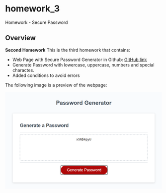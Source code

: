 # homework_3 
Homework - Secure Password
## Overview

**Second Homework** 
This is the third homework that contains:
* Web Page with Secure Password Generator in Github: [GitHub link](https://ragexxx.github.io/homework_3/)
* Generate Password with lowercase, uppercase, numbers and special charactes.
* Added conditions to avoid errors

The following image is a preview of the webpage:

![Webpage URL:](./img/webpage.PNG)
